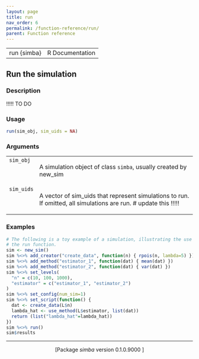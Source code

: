 ```yaml
---
layout: page
title: run 
nav_order: 6 
permalink: /function-reference/run/
parent: Function reference
---
```



<table width="100%" summary="page for run {simba}"><tr><td>run {simba}</td><td style="text-align: right;">R Documentation</td></tr></table>

<h2>Run the simulation</h2>

<h3>Description</h3>

<p>!!!!! TO DO
</p>


<h3>Usage</h3>

```R
run(sim_obj, sim_uids = NA)
```


<h3>Arguments</h3>

<table summary="R argblock">
<tr valign="top"><td><span style='font-family:&quot;SFMono-Regular&quot;,Menlo,Consolas,Monospace; font-size:0.85em'>sim_obj</span></td>
<td>
<p>A simulation object of class <span style='font-family:&quot;SFMono-Regular&quot;,Menlo,Consolas,Monospace; font-size:0.85em'>simba</span>, usually created by
new_sim</p>
</td></tr>
<tr valign="top"><td><span style='font-family:&quot;SFMono-Regular&quot;,Menlo,Consolas,Monospace; font-size:0.85em'>sim_uids</span></td>
<td>
<p>A vector of sim_uids that represent simulations to run. If
omitted, all simulations are run. # update this !!!!!</p>
</td></tr>
</table>


<h3>Examples</h3>

```R
# The following is a toy example of a simulation, illustrating the use of
# the run function.
sim <- new_sim()
sim %<>% add_creator("create_data", function(n) { rpois(n, lambda=5) })
sim %<>% add_method("estimator_1", function(dat) { mean(dat) })
sim %<>% add_method("estimator_2", function(dat) { var(dat) })
sim %<>% set_levels(
  "n" = c(10, 100, 1000),
  "estimator" = c("estimator_1", "estimator_2")
)
sim %<>% set_config(num_sim=1)
sim %<>% set_script(function() {
  dat <- create_data(L$n)
  lambda_hat <- use_method(L$estimator, list(dat))
  return (list("lambda_hat"=lambda_hat))
})
sim %<>% run()
sim$results
```

<hr /><div style="text-align: center;">[Package <em>simba</em> version 0.1.0.9000 ]</div>
